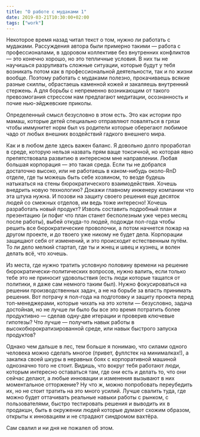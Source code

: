 ```yaml
---
title: "О работе с мудаками 1"
date: 2019-03-21T10:30:00+02:00
tags: ["work"]
---
```


Некоторое время назад читал текст о том, нужно ли работать с мудаками. Рассуждения автора были примерно такими — работа с профессионалами, в здоровом коллективе без внутренних конфликтов — это конечно хорошо, но это тепличные условия. В них ты не научишься разруливать сложные ситуации, которые будут у тебя возникать потом как в профессиональной деятельности, так и по жизни вообще. Поэтому работать с мудаками полезно, прокачиваешь всякие разные скиллы, обрастаешь каменной кожей и закаляешь внутренний стержень. А для борьбы с непременно возникающим от такого превозмогания стрессом нам предлагают медитации, осознанность и почие нью-эйджевские приколы.

Определенный смысл безусловно в этом есть. Это как истории про мамаш, которые детей специально отправляют поваляться в грязи чтобы иммунитет норм был vs родители которые оберегают любимое чадо от любых внешних воздействий гадкого внешнего мира.

Как и в любом деле здесь важен баланс. Я довольно долго проработал в среде, которую нельзя назвать прям ваще токсичной, но которая явно препятствовала развитию в интересном мне направлении. Любая большая корпорация — это такая среда. Если ты не добрался достаточно высоко, или не работаешь в каком-нибудь около-RnD отделе, где ты можешь быть себе хозяином, то везде будешь натыкаться на стены бюрократического взаимодействия. Хочешь внедрить новую технологию? Докажи главному инженеру компании что эта штука нужна. И позови на защиту своего решения еще десяток людей со смежных отделов, им ведь тоже интересно! Хочешь разработать новый продукт? Изволь составить подробный план и презентацию (и пофиг что план станет бесполезным уже через месяц после работы), выбей откуда-то людей, подожди пол-года чтобы решить все бюрократические проволочки, а потом начнется пожар на другом проекте, и до твоего уже никому не будет дела. Корпорации защищают себя от изменений, и это происходит естественным путём. То ли дело мелкий стартап, где ты и жнец и швец и кузнец, и волен делать всё, что хочешь.

Из места, где нужно тратить условную половину времени на решение бюрократически-политических вопросов, нужно валить, если только тебе это не приносит удовольствия (есть люди которые тащатся от политики, я даже сам немного таким был). Нужно фокусироваться на решении производственных задач, а не на борьбе за власть принимать решения. Вот потрачу я пол-года на подготовку и защиту проекта перед топ-менеджерами, которые чихать на это хотели — безусловно, задача достойная, но не лучше ли было бы все это время потратить более продуктивно — сделав одну-две итерации и проверив ключевые гипотезы? Что лучше — получить навык работы в высокобюрократизированной среде, или навык быстрого запуска продуктов?

Однако чем дальше в лес, тем больше я понимаю, что силами одного человека можно сделать многое (привет, фуллстек на минималках!), а закалка своей шкуры в неравных боях с корпоративной машиной однозначно того не стоит. Видишь, что вокруг тебя работают люди, которым интересно оставаться там, где они есть и делать то, что они сейчас делают, а любые инновации и изменения вызывают в них моментальное отторжение? Ну что ж, можно попробовать переубедить их, но не стоит тратить на это много усилий. Лучше свалить туда, где можно будет оттачивать реальные навыки работы с рынком, с пользователями, быстро тестировать решения и выводить их в продакшн, быть в окружении людей которые думают схожим образом, открыты к инновациям и не страдают синдромом вахтёра.

Сам свалил и ни дня не пожалел об этом.